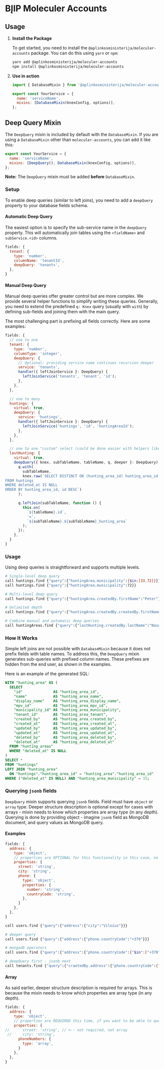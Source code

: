 # BĮIP Moleculer Accounts

## Usage

1. **Install the Package**

   To get started, you need to install the `@aplinkosministerija/moleculer-accounts` package. You can do this using `yarn` or `npm`:

   ```bash
   yarn add @aplinkosministerija/moleculer-accounts
   npm install @aplinkosministerija/moleculer-accounts
   ```

2. **Use in action**

   ```js
   import { DatabaseMixin } from '@aplinkosministerija/moleculer-accounts';

   export const YourService = {
     name: 'serviceName',
     mixins: [DatabaseMixin(knexConfig, options)],
   };
   ```

## Deep Query Mixin

The `DeepQuery` mixin is included by default with the `DatabaseMixin`. If you are using a `DatabaseMixin` other than `moleculer-accounts`, you can add it like this:

```js
export const YourService = {
  name: 'serviceName',
  mixins: [DeepQuery(), DatabaseMixin(knexConfig, options)],
};
```

**Note:** The `DeepQuery` mixin must be added **before** `DatabaseMixin`.

### Setup

To enable deep queries (similar to left joins), you need to add a `deepQuery` property to your database fields schema.

#### Automatic Deep Query

The easiest option is to specify the sub-service name in the `deepQuery` property. This will automatically join tables using the `<fieldName>` and `subService.<id>` columns.

```js
fields: {
  tenant: {
    type: 'number',
    columnName: 'tenantId',
    deepQuery: 'tenants',
  },
}
```

#### Manual Deep Query

Manual deep queries offer greater control but are more complex. We provide several helper functions to simplify writing these queries. Generally, you need to extend the predefined `q: Knex` query (usually with `with`) by defining sub-fields and joining them with the main query.

The most challenging part is prefixing all fields correctly. Here are some examples:

```js
fields: {
  // one to one
  tenant: {
    type: 'number',
    columnType: 'integer',
    deepQuery: {
      // Optional: providing service name continues recursion deeper
      service: 'tenants',
      handler({ leftJoinService }: DeepQuery) {
        leftJoinService('tenants', 'tenant', 'id');
      },
    },
  },

  // one to many
  huntings: {
    virtual: true,
    deepQuery: {
      service: 'huntings',
      handler({ leftJoinService }: DeepQuery) {
        leftJoinService('huntings', 'id', 'huntingAreaId');
      },
    },
  },

  // one to one "custom" select (could be done easier with helpers like `withQuery` and others)
  lastHunting: {
    virtual: true,
    deepQuery({ knex, subTableName, tableName, q, deeper }: DeepQuery) {
      q.with(
        subTableName,
        knex.raw(`SELECT DISTINCT ON (hunting_area_id) hunting_area_id AS ${subTableName}_hunting_area, status AS ${subTableName}_status, created_by AS ${subTableName}_created_by
FROM huntings
WHERE deleted_at IS NULL
ORDER BY hunting_area_id, id DESC`)
      );

      q.leftJoin(subTableName, function () {
        this.on(
          `${tableName}.id`,
          '=',
          `${subTableName}.${subTableName}_hunting_area`
        );
      });
    },
  }
}
```

### Usage

Using deep queries is straightforward and supports multiple levels.

```bash
# Single-level deep query
call huntings.find {"query":{"huntingArea.municipality":{$in:[33,72]}}}
call huntings.find {"query":{"huntingArea.municipality":72}}

# Multi-level deep query
call huntings.find {"query":{"huntingArea.createdBy.firstName":"Peter"}}

# Unlimited depth
call huntings.find {"query":{"huntingArea.createdBy.createdBy.firstName":"John"}}

# Combine manual and automatic deep queries
call huntingAreas.find {"query":{"lastHunting.createdBy.lastName":"Naudotojas"}}
```

### How It Works

Simple left joins are not possible with `DatabaseMixin` because it does not prefix fields with table names. To address this, the `DeepQuery` mixin generates sub-queries with prefixed column names. These prefixes are hidden from the end user, as shown in the examples.

Here is an example of the generated SQL:

```sql
WITH "hunting_area" AS (
  SELECT
    "id"              AS "hunting_area_id",
    "name"            AS "hunting_area_name",
    "display_name"    AS "hunting_area_display_name",
    "mpv_id"          AS "hunting_area_mpv_id",
    "municipality_id" AS "hunting_area_municipality",
    "tenant_id"       AS "hunting_area_tenant",
    "created_by"      AS "hunting_area_created_by",
    "created_at"      AS "hunting_area_created_at",
    "updated_by"      AS "hunting_area_updated_by",
    "updated_at"      AS "hunting_area_updated_at",
    "deleted_by"      AS "hunting_area_deleted_by",
    "deleted_at"      AS "hunting_area_deleted_at"
  FROM "hunting_areas"
  WHERE "deleted_at" IS NULL
)
SELECT *
FROM "huntings"
LEFT JOIN "hunting_area"
  ON "huntings"."hunting_area_id" = "hunting_area"."hunting_area_id"
WHERE ("deleted_at" IS NULL) AND "hunting_area_municipality" = 33;
```

### Querying `jsonb` fields

`DeepQuery` mixin supports querying `jsonb` fields. Field must have `object` or `array` type. Deeper structure description is optional except for cases with arrays - mixin needs to know which properties are array type (in any depth). Querying is done by providing object - imagine `jsonb` field as MongoDB document, and query values as MongoDB query.

#### Examples

```js
fields: {
  address: {
    type: 'object',
    // properties are OPTIONAL for this functionality in this case, no arrays in any depth
    properties: {
      street: 'string',
      city: 'string',
      phone: {
        type: 'object',
        properties: {
          number: 'string',
          countryCode: 'string',
        },
      }
    },
  },
}
```

```bash
call users.find {"query":{"address":{"city":"Vilnius"}}}

# deeper query
call users.find {"query":{"address":{"phone.countryCode":"+370"}}}

# mongodb operators
call users.find {"query":{"address":{"phone.countryCode":{"$in":["+370","+371"]}}}}

# deepQuery first - jsonb next
call tenants.find {"query":{"craetedBy.address":{"phone.countryCode":{"$in":["+370","+371"]}}}}
```

#### Array

As said earlier, deeper structure description is required for arrays. This is because the mixin needs to know which properties are array type (in any depth).

```js
fields: {
  address: {
    type: 'object',
    // properties are REQUIRED this time, if you want to be able to query by array fields (and deeper)
    properties: {
//      street: 'string', // <-- not required, not array
 //     city: 'string',
      phoneNumbers: {
        type: 'array',
      }
    },
  },
}
```

```

```

